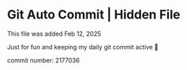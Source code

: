 # Git Auto Commit | Hidden File

This file was added Feb 12, 2025

Just for fun and keeping my daily git commit active 🤪

commit number: 2177036
